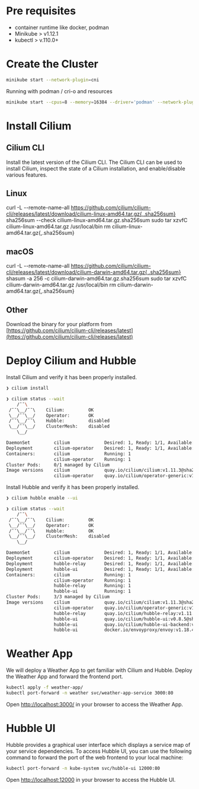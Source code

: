# Pre requisites
- container runtime like docker, podman
- Minikube > v1.12.1
- kubectl > v.110.0+

# Create the Cluster

```bash
minikube start --network-plugin=cni
```

Running with podman / cri-o and resources
```bash
minikube start --cpus=8 --memory=16384 --driver='podman' --network-plugin=cni
```

# Install Cilium
## Cilium CLI
Install the latest version of the Cilium CLI. The Cilium CLI can be used to install Cilium, inspect the state of a Cilium installation, and enable/disable various features.

## Linux
curl -L --remote-name-all https://github.com/cilium/cilium-cli/releases/latest/download/cilium-linux-amd64.tar.gz{,.sha256sum}
sha256sum --check cilium-linux-amd64.tar.gz.sha256sum
sudo tar xzvfC cilium-linux-amd64.tar.gz /usr/local/bin
rm cilium-linux-amd64.tar.gz{,.sha256sum}

## macOS
curl -L --remote-name-all https://github.com/cilium/cilium-cli/releases/latest/download/cilium-darwin-amd64.tar.gz{,.sha256sum}
shasum -a 256 -c cilium-darwin-amd64.tar.gz.sha256sum
sudo tar xzvfC cilium-darwin-amd64.tar.gz /usr/local/bin
rm cilium-darwin-amd64.tar.gz{,.sha256sum}

## Other
Download the binary for your platform from [https://github.com/cilium/cilium-cli/releases/latest](https://github.com/cilium/cilium-cli/releases/latest)

# Deploy Cilium and Hubble
Install Cilium and verify it has been properly installed.
```bash
❯ cilium install

❯ cilium status --wait
    /¯¯\
 /¯¯\__/¯¯\    Cilium:         OK
 \__/¯¯\__/    Operator:       OK
 /¯¯\__/¯¯\    Hubble:         disabled
 \__/¯¯\__/    ClusterMesh:    disabled
    \__/

DaemonSet         cilium             Desired: 1, Ready: 1/1, Available: 1/1
Deployment        cilium-operator    Desired: 1, Ready: 1/1, Available: 1/1
Containers:       cilium             Running: 1
                  cilium-operator    Running: 1
Cluster Pods:     0/1 managed by Cilium
Image versions    cilium             quay.io/cilium/cilium:v1.11.3@sha256:cb6aac121e348abd61a692c435a90a6e2ad3f25baa9915346be7b333de8a767f: 1
                  cilium-operator    quay.io/cilium/operator-generic:v1.11.3@sha256:5b81db7a32cb7e2d00bb3cf332277ec2b3be239d9e94a8d979915f4e6648c787: 1
```

Install Hubble and verify it has been properly installed.
```bash
❯ cilium hubble enable --ui

❯ cilium status --wait                                                                                                       ﴱ default
    /¯¯\
 /¯¯\__/¯¯\    Cilium:         OK
 \__/¯¯\__/    Operator:       OK
 /¯¯\__/¯¯\    Hubble:         OK
 \__/¯¯\__/    ClusterMesh:    disabled
    \__/

DaemonSet         cilium             Desired: 1, Ready: 1/1, Available: 1/1
Deployment        cilium-operator    Desired: 1, Ready: 1/1, Available: 1/1
Deployment        hubble-relay       Desired: 1, Ready: 1/1, Available: 1/1
Deployment        hubble-ui          Desired: 1, Ready: 1/1, Available: 1/1
Containers:       cilium             Running: 1
                  cilium-operator    Running: 1
                  hubble-relay       Running: 1
                  hubble-ui          Running: 1
Cluster Pods:     3/3 managed by Cilium
Image versions    cilium             quay.io/cilium/cilium:v1.11.3@sha256:cb6aac121e348abd61a692c435a90a6e2ad3f25baa9915346be7b333de8a767f: 1
                  cilium-operator    quay.io/cilium/operator-generic:v1.11.3@sha256:5b81db7a32cb7e2d00bb3cf332277ec2b3be239d9e94a8d979915f4e6648c787: 1
                  hubble-relay       quay.io/cilium/hubble-relay:v1.11.3@sha256:7256ec111259a79b4f0e0f80ba4256ea23bd472e1fc3f0865975c2ed113ccb97: 1
                  hubble-ui          quay.io/cilium/hubble-ui:v0.8.5@sha256:4eaca1ec1741043cfba6066a165b3bf251590cf4ac66371c4f63fbed2224ebb4: 1
                  hubble-ui          quay.io/cilium/hubble-ui-backend:v0.8.5@sha256:2bce50cf6c32719d072706f7ceccad654bfa907b2745a496da99610776fe31ed: 1
                  hubble-ui          docker.io/envoyproxy/envoy:v1.18.4@sha256:e5c2bb2870d0e59ce917a5100311813b4ede96ce4eb0c6bfa879e3fbe3e83935: 1
```

# Weather App
We will deploy a Weather App to get familiar with Cilium and Hubble. Deploy the Weather App and forward the frontend port.

```bash
kubectl apply -f weather-app/
kubectl port-forward -n weather svc/weather-app-service 3000:80
```

Open [http://localhost:3000/](http://localhost:3000/) in your browser to access the Weather App.

# Hubble UI
Hubble provides a graphical user interface which displays a service map of your service dependencies. To access Hubble UI, you can use the following command to forward the port of the web frontend to your local machine:
```bash
kubectl port-forward -n kube-system svc/hubble-ui 12000:80
```

Open [http://localhost:12000](http://localhost:12000) in your browser to access the Hubble UI.
